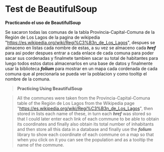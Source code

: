 # Test de BeautifulSoup

**Practicando el uso de BeautifulSoup**

Se sacaron todas las comunas de la tabla Provincia-Capital-Comuna de la Región de Los Lagos de la pagina de wikipedia "https://es.wikipedia.org/wiki/Regi%C3%B3n_de_Los_Lagos", despues se almaceno en listas cada nombre de estas, a su vez se almaceno cada **_href_** para asi poder despues entrar a cada enlace de cada comuna para poder sacar sus cordenadas y finalmete tambien sacar su total de habitantes para luego todos estos datos almacenarlos en una base de datos y finalmente usar la biblioteca **_folium_** para mostrar en un mapa cada cordenada de cada comuna que al precionarla se pueda ver la poblacion y como tooltip el nombre de la comuna.

>**Practicing Using BeautifulSoup**

>All the communes were taken from the Provincia-Capital-Comuna table of the Región de Los Lagos from the Wikipedia page "https://es.wikipedia.org/wiki/Regi%C3%B3n_de_Los_Lagos", then stored in lists each name of these, in turn each **_href_** was stored so that I could later enter each link of each commune to be able to obtain its coordinates and finally also obtain its total number of inhabitants and then store all this data in a database and finally use the **_folium_** library to show each coordinate of each commune on a map so that when you click on it you can see the population and as a tooltip the name of the commune.
